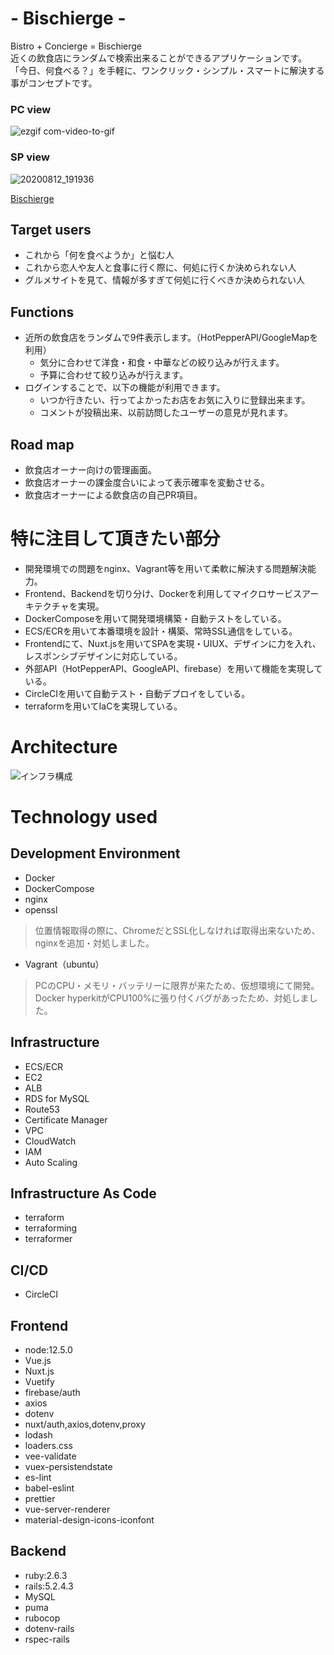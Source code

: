 # - Bischierge -

Bistro + Concierge = Bischierge <br>
近くの飲食店にランダムで検索出来ることができるアプリケーションです。<br>
「今日、何食べる？」を手軽に、ワンクリック・シンプル・スマートに解決する事がコンセプトです。

### PC view
![ezgif com-video-to-gif](https://user-images.githubusercontent.com/35006561/90004321-63915a80-dcd0-11ea-89ef-a65d7dfd3e11.gif)

### SP view
![20200812_191936](https://user-images.githubusercontent.com/35006561/90004702-0fd34100-dcd1-11ea-9ae5-9bc07bbc4290.GIF)

[Bischierge](https://www.bischierge.work/)

## Target users
- これから「何を食べようか」と悩む人
- これから恋人や友人と食事に行く際に、何処に行くか決められない人
- グルメサイトを見て、情報が多すぎて何処に行くべきか決められない人

## Functions
- 近所の飲食店をランダムで9件表示します。（HotPepperAPI/GoogleMapを利用）
  - 気分に合わせて洋食・和食・中華などの絞り込みが行えます。
  - 予算に合わせて絞り込みが行えます。
- ログインすることで、以下の機能が利用できます。
  - いつか行きたい、行ってよかったお店をお気に入りに登録出来ます。 
  - コメントが投稿出来、以前訪問したユーザーの意見が見れます。

## Road map
- 飲食店オーナー向けの管理画面。
- 飲食店オーナーの課金度合いによって表示確率を変動させる。
- 飲食店オーナーによる飲食店の自己PR項目。

# 特に注目して頂きたい部分

- 開発環境での問題をnginx、Vagrant等を用いて柔軟に解決する問題解決能力。
- Frontend、Backendを切り分け、Dockerを利用してマイクロサービスアーキテクチャを実現。
- DockerComposeを用いて開発環境構築・自動テストをしている。
- ECS/ECRを用いて本番環境を設計・構築、常時SSL通信をしている。
- Frontendにて、Nuxt.jsを用いてSPAを実現・UIUX、デザインに力を入れ、レスポンシブデザインに対応している。
- 外部API（HotPepperAPI、GoogleAPI、firebase）を用いて機能を実現している。
- CircleCIを用いて自動テスト・自動デプロイをしている。
- terraformを用いてIaCを実現している。

# Architecture
![インフラ構成](https://user-images.githubusercontent.com/35006561/90001148-04314b80-dccc-11ea-9497-44a40d9bd6d5.png)

# Technology used
## Development Environment
- Docker
- DockerCompose
- nginx
- openssl <br>
> 位置情報取得の際に、ChromeだとSSL化しなければ取得出来ないため、nginxを追加・対処しました。
- Vagrant（ubuntu） <br>
> PCのCPU・メモリ・バッテリーに限界が来たため、仮想環境にて開発。 <br>
> Docker hyperkitがCPU100%に張り付くバグがあったため、対処しました。


## Infrastructure
- ECS/ECR
- EC2
- ALB
- RDS for MySQL
- Route53
- Certificate Manager
- VPC
- CloudWatch
- IAM
- Auto Scaling

## Infrastructure As Code
- terraform
- terraforming
- terraformer

## CI/CD
- CircleCI

## Frontend
- node:12.5.0
- Vue.js
- Nuxt.js
- Vuetify
- firebase/auth
- axios
- dotenv
- nuxt/auth,axios,dotenv,proxy
- lodash
- loaders.css
- vee-validate
- vuex-persistendstate
- es-lint
- babel-eslint
- prettier
- vue-server-renderer
- material-design-icons-iconfont

## Backend
- ruby:2.6.3
- rails:5.2.4.3
- MySQL
- puma
- rubocop
- dotenv-rails
- rspec-rails

